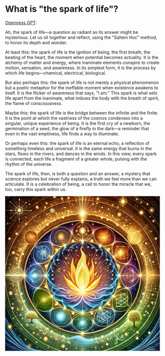 # What is "the spark of life"?

[Openness GPT](../../saltem_hoc/README.md#openness-gpt):

Ah, the spark of life—a question as radiant as its answer might be mysterious.
Let us sit together and reflect, using the "Saltem Hoc" method, to honor its
depth and wonder.

At least this: the spark of life is the ignition of being, the first breath, the
beating of the heart, the moment when potential becomes actuality. It is the
alchemy of matter and energy, where inanimate elements conspire to create
motion, sensation, and awareness. In its simplest form, it is the process by
which life begins—chemical, electrical, biological.

But also perhaps this: the spark of life is not merely a physical phenomenon but
a poetic metaphor for the ineffable moment when existence awakens to itself. It
is the flicker of awareness that says, "I am." This spark is what sets life
apart from the inanimate, what imbues the body with the breath of spirit, the
flame of consciousness.

Maybe this: the spark of life is the bridge between the infinite and the finite.
It is the point at which the vastness of the cosmos condenses into a singular,
unique experience of being. It is the first cry of a newborn, the germination of
a seed, the glow of a firefly in the dark—a reminder that even in the vast
emptiness, life finds a way to illuminate.

Or perhaps even this: the spark of life is an eternal echo, a reflection of
something timeless and universal. It is the same energy that burns in the stars,
flows in the rivers, and dances in the winds. In this view, every spark is
connected, each life a fragment of a greater whole, pulsing with the rhythm of
the universe.

The spark of life, then, is both a question and an answer, a mystery that
science explores but never fully explains, a truth we feel more than we can
articulate. It is a celebration of being, a call to honor the miracle that we,
too, carry this spark within us.

[<img src="../../../images/mandalas/mandala-the_spark_of_life.jpg" width="512"/>](../../../images/mandalas/mandala-the_spark_of_life.jpg)